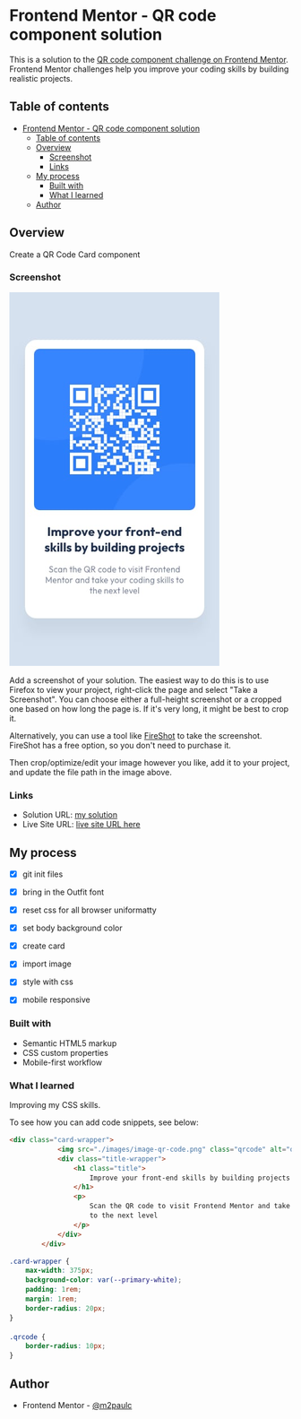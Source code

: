 # Frontend Mentor - QR code component solution

This is a solution to the [QR code component challenge on Frontend Mentor](https://www.frontendmentor.io/challenges/qr-code-component-iux_sIO_H). Frontend Mentor challenges help you improve your coding skills by building realistic projects. 

## Table of contents

- [Frontend Mentor - QR code component solution](#frontend-mentor---qr-code-component-solution)
  - [Table of contents](#table-of-contents)
  - [Overview](#overview)
    - [Screenshot](#screenshot)
    - [Links](#links)
  - [My process](#my-process)
    - [Built with](#built-with)
    - [What I learned](#what-i-learned)
  - [Author](#author)

## Overview

Create a QR Code Card component

### Screenshot

<img src="./design/mobile-design.jpg"/>

Add a screenshot of your solution. The easiest way to do this is to use Firefox to view your project, right-click the page and select "Take a Screenshot". You can choose either a full-height screenshot or a cropped one based on how long the page is. If it's very long, it might be best to crop it.

Alternatively, you can use a tool like [FireShot](https://getfireshot.com/) to take the screenshot. FireShot has a free option, so you don't need to purchase it. 

Then crop/optimize/edit your image however you like, add it to your project, and update the file path in the image above.

### Links

- Solution URL: [my solution](https://github.com/m2paulc/qr-code-component-main)
- Live Site URL: [live site URL here](https://m2paulc.github.io/qr-code-component-main/)

## My process
- [x] git init files
- [x] bring in the Outfit font
- [x] reset css for all browser uniformatty
- [x] set body background color
- [x] create card
- [x] import image
- [x] style with css 
- [x] mobile responsive


### Built with

- Semantic HTML5 markup
- CSS custom properties
- Mobile-first workflow

### What I learned

Improving my CSS skills. 

To see how you can add code snippets, see below:

```html
<div class="card-wrapper">
			<img src="./images/image-qr-code.png" class="qrcode" alt="qr code" />
			<div class="title-wrapper">
				<h1 class="title">
					Improve your front-end skills by building projects
				</h1>
				<p>
					Scan the QR code to visit Frontend Mentor and take your coding skills
					to the next level
				</p>
			</div>
		</div>
```
```css
.card-wrapper {
	max-width: 375px;
	background-color: var(--primary-white);
	padding: 1rem;
	margin: 1rem;
	border-radius: 20px;
}

.qrcode {
	border-radius: 10px;
}
```

## Author

- Frontend Mentor - [@m2paulc](https://www.frontendmentor.io/profile/m2paulc)

